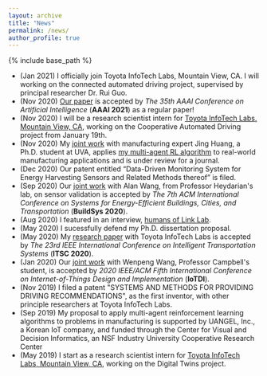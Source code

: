 ```yaml
---
layout: archive
title: "News"
permalink: /news/
author_profile: true
---
```


{% include base_path %}

* (Jan 2021) I officially join Toyota InfoTech Labs, Mountain View, CA. I will working on the connected automated driving project, supervised by principal researcher Dr. Rui Guo.
* (Nov 2020) [Our paper](https://hahayonghuming.github.io/JianyuSu.github.io/publications/VDAC) is accepted by <i>The 35th AAAI Conference on Artificial Intelligence</i> (<b>AAAI 2021</b>) as a regular paper! 
* (Nov 2020) I will be a research scientist intern for [Toyota InfoTech Labs, Mountain View, CA](https://www.linkedin.com/company/toyota-itc), working on the Cooperative Automated Driving project from January 19th.
* (Nov 2020) My [joint work](https://hahayonghuming.github.io/JianyuSu.github.io/publications/MAPM) with manufacturing expert Jing Huang, a Ph.D. student at UVA, applies [my multi-agent RL algorithm](https://hahayonghuming.github.io/JianyuSu.github.io/publications/VDAC) to real-world manufacturing applications and is under review for a journal.
* (Dec 2020) Our patent entitled “Data-Driven Monitoring System for Energy Harvesting Sensors and Related Methods thereof” is filed. 
* (Sep 2020) Our [joint work](https://hahayonghuming.github.io/JianyuSu.github.io/publications/SensorValid) with Alan Wang, from Professor Heydarian's lab, on sensor validation is accepted by <i>The 7th ACM International Conference on Systems for Energy-Efficient Buildings, Cities, and Transportation</i> (<b>BuildSys 2020</b>).
* (Aug 2020) I featured in an interview, [humans of Link Lab](https://engineering.virginia.edu/humans-link-lab-jianyu-su).
* (May 2020) I sucessfully defend my Ph.D. dissertation proposal.
* (May 2020) My [research paper](https://hahayonghuming.github.io/JianyuSu.github.io/publications/GCN) with Toyota InfoTech Labs is accepted by <i>The 23rd IEEE International Conference on Intelligent Transportation Systems</i> (<b>ITSC 2020</b>).
* (Jan 2020) Our [joint work](https://hahayonghuming.github.io/JianyuSu.github.io/publications/Standby) with Wenpeng Wang, Professor Campbell's student, is accepted by <i>2020 IEEE/ACM Fifth International Conference on Internet-of-Things Design and Implementation</i> (<b>IoTDI</b>).
* (Nov 2019) I filed a patent "SYSTEMS AND METHODS FOR PROVIDING DRIVING RECOMMENDATIONS", as the first inventor, with other principle researchers at Toyota InfoTech Labs.
* (Sep 2019) My proposal to apply multi-agent reinforcement learning algorithms to problems in manufacturing is supported by UANGEL, Inc., a Korean IoT company, and funded through the Center for Visual and Decision Informatics, an NSF Industry University Cooperative Research Center
* (May 2019) I start as a research scientist intern for [Toyota InfoTech Labs, Mountain View, CA](https://www.linkedin.com/company/toyota-itc), working on the Digital Twins project.
